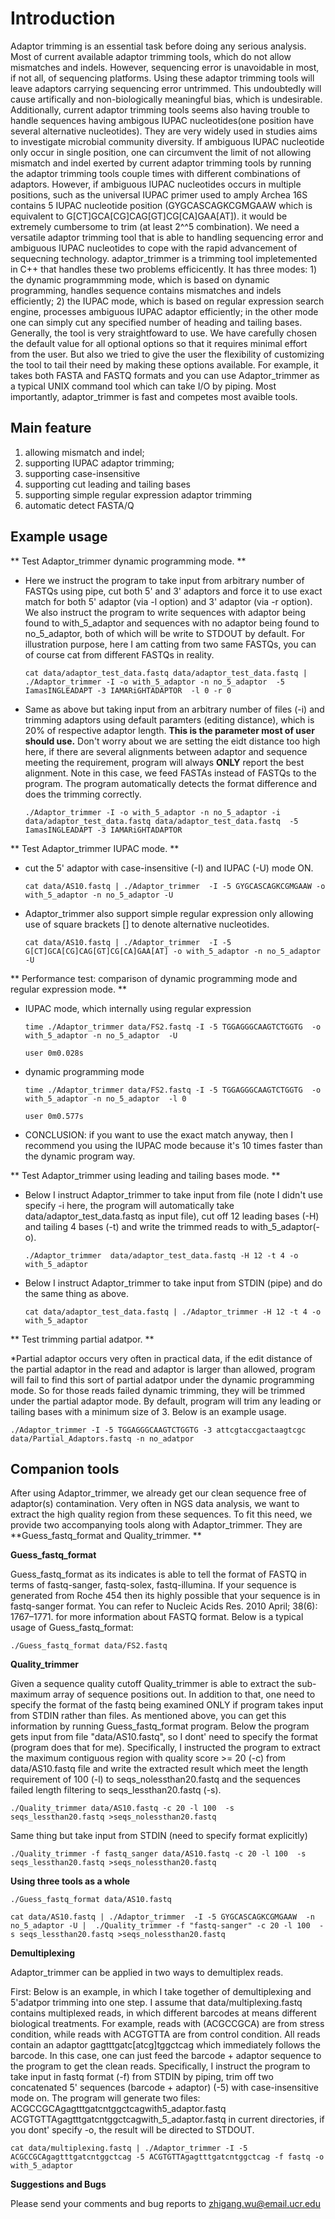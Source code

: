 **Introduction**
================

Adaptor trimming is an essential task before doing any serious analysis. 
Most of current available adaptor trimming tools, which do not allow mismatches and indels. 
However, sequencing error is unavoidable in most, if not all, of sequencing platforms. 
Using these adaptor trimming tools will leave adaptors carrying sequencing 
error untrimmed. This undoubtedly will cause artifically and non-biologically meaningful bias, 
which is undesirable. Additionally, current adaptor trimming  tools seems also having trouble to
handle sequences having ambigous IUPAC nucleotides(one position have several alternative 
nucleotides). They are very widely used in studies aims to investigate microbial 
community diversity. If ambiguous IUPAC nucleotide only occur in single position, one can 
circumvent the limit of not allowing mismatch and indel exerted by current adaptor trimming tools 
by running the adaptor trimming tools couple times with different combinations of adaptors. 
However, if ambiguous IUPAC nucleotides occurs in multiple positions, such as the universal IUPAC
primer used to amply Archea 16S contains 5 IUPAC nucleotide position 
(GYGCASCAGKCGMGAAW which is equivalent to G[CT]GCA[CG]CAG[GT]CG[CA]GAA[AT]). it would be extremely 
cumbersome to trim (at least 2^^5 combination). We need a versatile adaptor trimming tool that 
is able to handling sequencing error and ambiguous IUPAC nucleotides to cope with the rapid 
advancement of sequecning technology. adaptor_trimmer is a trimming tool impletemented in C++ 
that handles these two problems efficicently. It has three modes: 1) the dynamic programmming mode, 
which is based on dynamic programming, handles sequence contains mismatches and indels 
efficiently; 2) the IUPAC mode, which is based on regular expression search engine, processes 
ambiguous IUPAC adaptor efficiently; in the other mode one can simply cut any specified number 
of heading and tailing bases. Generally, the tool is very straightfoward to use. We have 
carefully chosen the default value for all optional options so that it requires minimal effort 
from the user. But also we tried to give the user the flexibility of customizing the tool to 
tail their need by making these options available. For example, it takes both FASTA and FASTQ 
formats and you can use Adaptor_trimmer as a typical UNIX command tool which can take I/O 
by piping. Most importantly, adaptor_trimmer is fast and competes most avaible tools.

**Main feature**
----------------

  1. allowing mismatch and indel;
  2. supporting IUPAC adaptor trimming;
  3. supporting case-insensitive
  4. supporting cut leading and tailing bases
  5. supporting simple regular expression adaptor trimming
  6. automatic detect FASTA/Q

**Example usage**
-----------------

** Test Adaptor_trimmer dynamic programming mode. **

  * Here we instruct the program to take input from arbitrary number of FASTQs using pipe, 
    cut both 5' and 3' adaptors and force it to use exact match for both 5' adaptor (via -l 
    option) and 3' adaptor (via -r option). We also instruct the program to write sequences 
    with adaptor being found to with_5_adaptor and sequences with no adaptor being found to 
    no_5_adaptor, both of which will be write to STDOUT by default. For illustration purpose, 
    here I am catting from two same FASTQs, you can of course cat from different FASTQs in 
    reality.

        cat data/adaptor_test_data.fastq data/adaptor_test_data.fastq | ./Adaptor_trimmer -I -o with_5_adaptor -n no_5_adaptor  -5 IamasINGLEADAPT -3 IAMARiGHTADAPTOR  -l 0 -r 0

  * Same as above but taking input from an arbitrary number of files (-i) and trimming adaptors 
    using default paramters (editing distance), which is 20% of respective adaptor length. 
    **This is the parameter most of user should use.** Don't worry about we are setting the 
    eidt distance too high here, if there are several alignments between adaptor and sequence 
    meeting the requirement, program will always **ONLY** report the best alignment. Note in 
    this case, we feed FASTAs instead of FASTQs to the program. The program automatically
    detects the format difference and does the trimming correctly. 

        ./Adaptor_trimmer -I -o with_5_adaptor -n no_5_adaptor -i data/adaptor_test_data.fastq data/adaptor_test_data.fastq  -5 IamasINGLEADAPT -3 IAMARiGHTADAPTOR 

** Test Adaptor_trimmer IUPAC mode. **

  * cut the 5' adaptor with case-insensitive (-I) and IUPAC (-U) mode ON.
    
        cat data/AS10.fastq | ./Adaptor_trimmer  -I -5 GYGCASCAGKCGMGAAW -o with_5_adaptor -n no_5_adaptor -U 
 
  * Adaptor_trimmer also support simple regular expression only allowing use of square brackets 
    [] to denote alternative nucleotides. 

        cat data/AS10.fastq | ./Adaptor_trimmer  -I -5 G[CT]GCA[CG]CAG[GT]CG[CA]GAA[AT] -o with_5_adaptor -n no_5_adaptor -U   
 
** Performance test: comparison of dynamic programming mode and regular expression mode. **

  * IUPAC mode, which internally using regular expression 
        
        time ./Adaptor_trimmer data/FS2.fastq -I -5 TGGAGGGCAAGTCTGGTG  -o with_5_adaptor -n no_5_adaptor  -U
        
        user 0m0.028s

  * dynamic programming mode 
        
        time ./Adaptor_trimmer data/FS2.fastq -I -5 TGGAGGGCAAGTCTGGTG  -o with_5_adaptor -n no_5_adaptor  -l 0
        
        user 0m0.577s

  * CONCLUSION: if you want to use the exact match anyway, then I recommend you using the IUPAC mode because it's 10 times 
    faster than the dynamic program way.

** Test Adaptor_trimmer using leading and tailing bases mode. **

  * Below I instruct Adaptor_trimmer to take input from file (note I didn't use specify -i here, the program will automatically take data/adaptor_test_data.fastq as input file), cut off 12 leading bases (-H) and tailing 4 bases (-t) and write the trimmed reads to with_5_adaptor(-o).
        
        ./Adaptor_trimmer  data/adaptor_test_data.fastq -H 12 -t 4 -o with_5_adaptor 

  * Below I instruct Adaptor_trimmer to take  input from STDIN (pipe) and do the same thing as above.
        
        cat data/adaptor_test_data.fastq | ./Adaptor_trimmer -H 12 -t 4 -o with_5_adaptor 

** Test trimming partial adatpor. **

  *Partial adaptor occurs very often in practical data, if the edit distance of the partial adaptor in the read 
  and adaptor is larger than allowed, program will fail to find this sort of partial adatpor under the dynamic 
  programming mode. So for those reads failed dynamic trimming, they will be trimmed under the partial adaptor mode.
  By default, program will trim any leading or tailing bases with a minimum size of 3. Below is an example usage.

    ./Adaptor_trimmer -I -5 TGGAGGGCAAGTCTGGTG -3 attcgtaccgactaagtcgc data/Partial_Adaptors.fastq -n no_adatpor

**Companion tools**
-----------------

After using Adaptor_trimmer, we already get our clean sequence free of adaptor(s) contamination. Very often in NGS data 
analysis, we want to extract the high quality region from these sequences. To fit this need, we provide two accompanying 
tools along with Adaptor_trimmer. They are **Guess_fastq_format and Quality_trimmer. **


**Guess_fastq_format**

  Guess_fastq_format as its indicates is able to tell the format of FASTQ in terms of fastq-sanger, fastq-solex, 
  fastq-illumina. If your sequence is generated from Roche 454 then its highly possible that your sequence is in 
  fastq-sanger format. You can refer to Nucleic Acids Res. 2010 April; 38(6): 1767–1771. for more information 
  about FASTQ format. Below is a typical usage of Guess_fastq_format:
    
    ./Guess_fastq_format data/FS2.fastq 


**Quality_trimmer**
  
  Given a sequence quality cutoff Quality_trimmer is able to extract the sub-maximum array of sequence positions out.
  In addition to that, one need to specify the format of the fastq being examined ONLY if program takes input from STDIN
  rather than files. As mentioned above, you can get this information by running Guess_fastq_format program. Below the 
  program gets input from file "data/AS10.fastq", so I dont' need to specify the format (program does that for me). 
  Specifically, I instructed the program to extract the maximum contiguous region with quality score >= 20 (-c) from 
  data/AS10.fastq file and write the extracted result which meet the length requirement of 100 (-l) to 
  seqs_nolessthan20.fastq and the sequences failed length filtering to seqs_lessthan20.fastq (-s).

    ./Quality_trimmer data/AS10.fastq -c 20 -l 100  -s seqs_lessthan20.fastq >seqs_nolessthan20.fastq

  Same thing but take input from STDIN (need to specify format explicitly)

    ./Quality_trimmer -f fastq_sanger data/AS10.fastq -c 20 -l 100  -s seqs_lessthan20.fastq >seqs_nolessthan20.fastq

**Using three tools as a whole**

    ./Guess_fastq_format data/AS10.fastq

    cat data/AS10.fastq | ./Adaptor_trimmer  -I -5 GYGCASCAGKCGMGAAW  -n no_5_adaptor -U |  ./Quality_trimmer -f "fastq-sanger" -c 20 -l 100  -s seqs_lessthan20.fastq >seqs_nolessthan20.fastq

**Demultiplexing**

  Adaptor_trimmer can be applied in two ways to demultiplex reads.
  
  First: Below is an example, in which I take together of demultiplexing and 5'adatpor trimming into one step. I assume that 
  data/multiplexing.fastq contains multiplexed reads, in which different barcodes at means different biological treatments. 
  For example, reads with (ACGCCGCA) are from stress condition, while reads with ACGTGTTA are from control condition. 
  All reads contain an adaptor gagtttgatc[atcg]tggctcag which immediately follows the barcode. In this case, one can just feed the 
  barcode + adaptor sequence to the program to get the clean reads. Specifically, I instruct the program to take input in fastq 
  format (-f) from STDIN by piping, trim off two concatenated 5' sequences (barcode + adaptor) (-5) with case-insensitive mode on. 
  The program will generate two files: ACGCCGCAgagtttgatcntggctcagwith5_adaptor.fastq ACGTGTTAgagtttgatcntggctcagwith_5_adaptor.fastq 
  in current directories, if you dont' specify -o, the result will be directed to STDOUT.

    cat data/multiplexing.fastq | ./Adaptor_trimmer -I -5 ACGCCGCAgagtttgatcntggctcag -5 ACGTGTTAgagtttgatcntggctcag -f fastq -o with_5_adaptor


**Suggestions and Bugs**

Please send your comments and bug reports to zhigang.wu@email.ucr.edu


